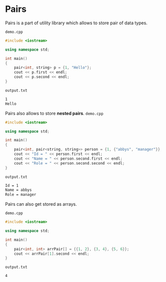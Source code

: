 # Pairs

Pairs is a part of utility library which allows to store pair of data types.

`demo.cpp`

```cpp
#include <iostream>

using namespace std;

int main()
{
    pair<int, string> p = {1, "Hello"};
    cout << p.first << endl;
    cout << p.second << endl;
}
```

`output.txt`

```txt
1
Hello
```

Pairs also allows to store **nested pairs**.
`demo.cpp`

```cpp
#include <iostream>

using namespace std;

int main()
{
    pair<int, pair<string, string>> person = {1, {"abbys", "manager"}};
    cout << "Id = " << person.first << endl;
    cout << "Name = " << person.second.first << endl;
    cout << "Role = " << person.second.second << endl;
}
```

`output.txt`

```txt
Id = 1
Name = abbys
Role = manager
```

Pairs can also get stored as arrays.

`demo.cpp`

```cpp
#include <iostream>

using namespace std;

int main()
{
    pair<int, int> arrPair[] = {{1, 2}, {3, 4}, {5, 6}};
    cout << arrPair[1].second << endl;
}
```

`output.txt`

```txt
4
```
